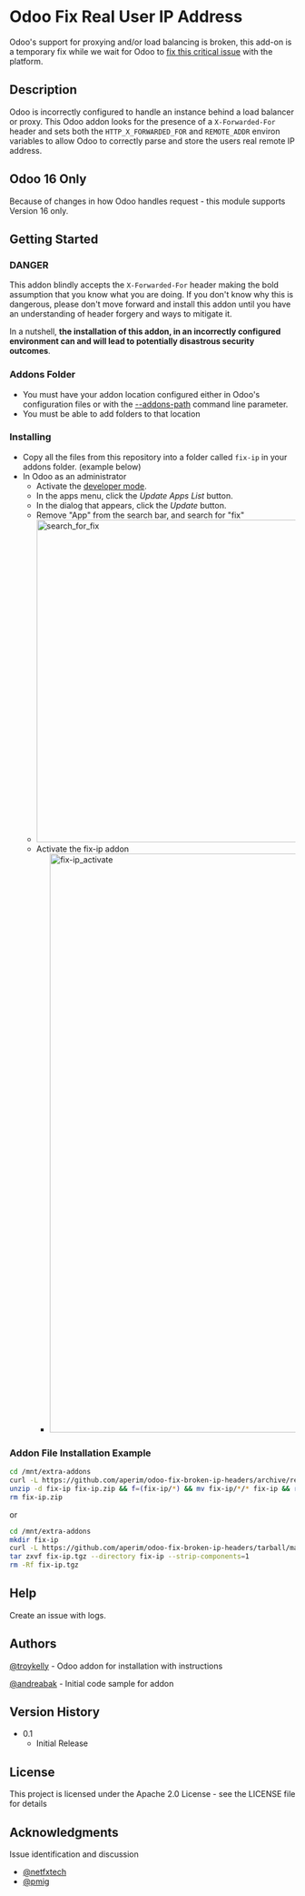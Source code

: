 
# Odoo Fix Real User IP Address

Odoo's support for proxying and/or load balancing is broken, this add-on is a temporary fix while we wait for Odoo to [fix this critical issue](https://github.com/odoo/odoo/issues/104947) with the platform.

## Description

Odoo is incorrectly configured to handle an instance behind a load balancer or proxy. This Odoo addon looks for the presence of a `X-Forwarded-For` header and sets both the `HTTP_X_FORWARDED_FOR` and `REMOTE_ADDR` environ variables to allow Odoo to correctly parse and store the users real remote IP address.

## Odoo 16 Only

Because of changes in how Odoo handles request - this module supports Version 16 only.

## Getting Started

### DANGER

This addon blindly accepts the `X-Forwarded-For` header making the bold assumption that you know what you are doing. If you don't know why this is dangerous, please don't move forward and install this addon until you have an understanding of header forgery and ways to mitigate it.

In a nutshell, **the installation of this addon, in an incorrectly configured environment can and will lead to potentially disastrous security outcomes**.

### Addons Folder

* You must have your addon location configured either in Odoo's configuration files or with the [--addons-path](https://www.odoo.com/documentation/16.0/developer/reference/cli.html#cmdoption-odoo-bin-addons-path) command line parameter.
* You must be able to add folders to that location

### Installing

* Copy all the files from this repository into a folder called `fix-ip` in your addons folder. (example below)
* In Odoo as an administrator
	* Activate the [developer mode](https://www.odoo.com/documentation/16.0/applications/general/developer_mode.html#developer-mode).
	* In the apps menu, click the _Update Apps List_ button.
	* In the dialog that appears, click the _Update_ button.
	* Remove "App" from the search bar, and search for "fix"
	* <img width="567" alt="search_for_fix" src="https://user-images.githubusercontent.com/4564803/228408528-b51b980a-c088-4100-921c-ffb745622408.png">
	* Activate the fix-ip addon
        * <img width="1018" alt="fix-ip_activate" src="https://user-images.githubusercontent.com/4564803/228416409-823a773c-ee0f-444c-bf6d-e545e2717610.png">

### Addon File Installation Example

```bash
cd /mnt/extra-addons
curl -L https://github.com/aperim/odoo-fix-broken-ip-headers/archive/refs/heads/main.zip -o fix-ip.zip
unzip -d fix-ip fix-ip.zip && f=(fix-ip/*) && mv fix-ip/*/* fix-ip && rm -Rf "${f[@]}"
rm fix-ip.zip
```

or

```bash
cd /mnt/extra-addons
mkdir fix-ip
curl -L https://github.com/aperim/odoo-fix-broken-ip-headers/tarball/master -o fix-ip.tgz
tar zxvf fix-ip.tgz --directory fix-ip --strip-components=1
rm -Rf fix-ip.tgz
```

## Help

Create an issue with logs.

## Authors

[@troykelly](https://github.com/troykelly) - Odoo addon for installation with instructions

[@andreabak](https://github.com/andreabak) - Initial code sample for addon

## Version History

* 0.1
    * Initial Release

## License

This project is licensed under the Apache 2.0 License - see the LICENSE file for details

## Acknowledgments

Issue identification and discussion
* [@netfxtech](https://github.com/netfxtech)
* [@pmig](https://github.com/pmig)
